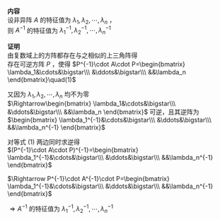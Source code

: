 **内容**  
设非异阵 $A$ 的特征值为 $\lambda_1,\lambda_2,\cdots,\lambda_n$ ，  
则 $A^{-1}$ 的特征值为 $\lambda_1^{-1},\lambda_2^{-1},\cdots,\lambda_n^{-1}$   
  
**证明**  
由复数域上的方阵都存在与之相似的上三角阵得  
存在可逆方阵 $P$ ，使得 $P^{-1}\cdot A\cdot P=\begin{bmatrix}  
\lambda_1&\cdots&\bigstar\\\  
&\ddots&\bigstar\\\  
&&\lambda_n  
\end{bmatrix}\quad(1)$   
  
又因为 $\lambda_1,\lambda_2,\cdots,\lambda_n$ 均不为零  
 $\Rightarrow\begin{bmatrix}  
\lambda_1&\cdots&\bigstar\\\  
&\ddots&\bigstar\\\  
&&\lambda_n  
\end{bmatrix}$ 可逆，且其逆阵为 $\begin{bmatrix}  
\lambda_1^{-1}&\cdots&\bigstar\\\  
&\ddots&\bigstar\\\  
&&\lambda_n^{-1}  
\end{bmatrix}$   
  
对等式 $(1)$ 两边同时求逆得  
 $(P^{-1}\cdot A\cdot P)^{-1}=\begin{bmatrix}  
\lambda_1^{-1}&\cdots&\bigstar\\\  
&\ddots&\bigstar\\\  
&&\lambda_n^{-1}  
\end{bmatrix}$   
  
 $\Rightarrow P^{-1}\cdot A^{-1}\cdot P=\begin{bmatrix}  
\lambda_1^{-1}&\cdots&\bigstar\\\  
&\ddots&\bigstar\\\  
&&\lambda_n^{-1}  
\end{bmatrix}$   
  
 $\Rightarrow A^{-1}$ 的特征值为 $\lambda_1^{-1},\lambda_2^{-1},\cdots,\lambda_n^{-1}$   
